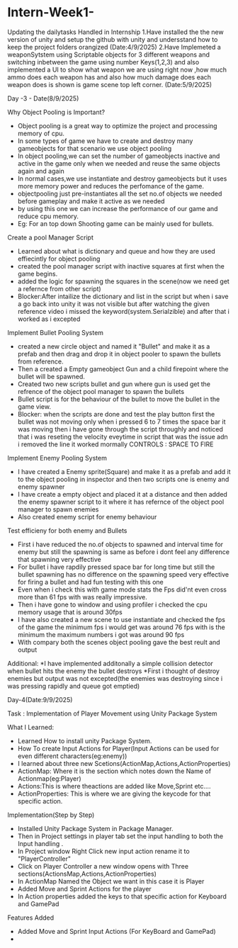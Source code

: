 # Intern-Week1-
Updating the dailytasks Handled in Internship
1.Have installed the the new version of unity and setup the github with unity and undersstand how to keep the project folders orangized (Date:4/9/2025)
2.Have Implemeted a weaponSytstem using Scriptable objects for 3 different weapons and switching inbetween the game using number Keys(1,2,3) and also implemented a UI to show what weapon we are using right now ,how much ammo does each weapon has and also how much damage does each weapon does is shown is game scene top left corner. (Date:5/9/2025)

Day -3 - Date(8/9/2025)

Why Object Pooling is Important?
* Object pooling is a great way to optimize the project and processing memory of cpu.
* In some types of game we have to create and destroy many gameobjects for that scenario we use object pooling
* In object pooling,we can set the number of gameobjects inactive and active in the game only when we needed and reuse the same objects again and again
* In normal cases,we use instantiate and destroy gameobjects but it uses more memory power and reduces the perfomance of the game.
* objectpooling just pre-instantiates all the set no.of objects we needed before gameplay and make it active as we needed
* by using this one we can increase the performance of our game and reduce cpu memory.
* Eg: For an top down Shooting game can be mainly used for bullets.

Create a pool Manager Script
* Learned about what is dictionary and queue and how they are used effiecintly for object pooling
* created the pool manager script with inactive squares at first when the game begins.
* added the logic for spawning the squares in the scene(now we need get a refernce from other script)
* Blocker:After intailize the dictionary and list in the script but when i save a go back into unity it was not visible but after watching the given reference video i missed the keyword(system.Serialzible) and after that i worked as i excepted 

Implement Bullet Pooling System
* created a new circle object and named it "Bullet" and make it as a prefab and then drag and drop it in object pooler to spawn the bullets from reference.
* Then a created a Empty gameobject Gun and a child firepoint where the bullet will be spawned.
* Created two new scripts bullet and gun where gun is used get the refrence of the object pool manager to spawn the bullets
* Bullet script is for the behaviour of the bullet to move the bullet in the game view.
* Blocker: when the scripts are done and test the play button first the bullet was not moving only when i pressed 6 to 7 times the space bar it was moving then i have gone through the script throughly and noticed that i was reseting the velocity eveytime in script that was the issue adn i removed the line it worked mormally 
CONTROLS : SPACE TO FIRE

Implement Enemy Pooling System
* I have created a Enemy sprite(Square) and make it as a prefab and add it to the object pooling in inspector and then two scripts one is enemy and enemy spawner
* I have create a empty object and placed it at a distance and then added the enemy spawner script to it where it has refernce of the object pool manager to spawn enemies
* Also created enemy script for enemy behaviour 

Test efficieny for both enemy and Bullets
* First i have reduced the no.of objects to spawned and interval time for enemy but still the spawning is same as before i dont feel any difference that spawning very effective
* For bullet i have rapdily pressed space bar for long time but still the bullet spawning has no difference on the spawning speed very effective for firing a bullet and had fun testing with this one
* Even when i check this with game mode stats the Fps did'nt even cross more than 61 fps with was really impressive.
* Then i have gone to window and using profiler i checked the cpu memory usage that is around  30fps
* I have also created a new scene to use instantiate and checked the fps of the game the minimum fps i would get was around 76 fps with is the minimum the maximum numbers i got was around 90 fps
* With compary both the scenes object pooling gave the best reult and output 

Additional:
*I have implemented additonally a simple collision detector when bullet hits the enemy the bullet destroys
*First i thought of destroy enemies but output was not excepted(the enemies was destroying since i was pressing rapidly and queue got emptied)


Day-4(Date:9/9/2025)

Task : Implementation of Player Movement using Unity Package System

What I Learned:
* Learned How to install unity Package System.
* How To create Input Actions for Player(Input Actions can be used for even different characters(eg:enemy))
* I learned about three new Scetions(ActionMap,Actions,ActionProperties)
* ActionMap: Where it is the section which notes down the Name of Actionmap(eg:Player)
* Actions:This is where theactions are added like Move,Sprint etc....
* ActionProperties: This is where we are giving the keycode for that specific action.

Implementation(Step by Step)
* Installed Unity Package System in Package Manager.
* Then in Project settings in player tab set the input handling to both the Input handling .
* In Project window Right Click new input action rename it to "PlayerController"
* Click on Player Controller a new window opens with Three sections(ActionsMap,Actions,ActionProperties)
* In ActionMap Named the Object we want in this case it is Player
* Added Move and Sprint Actions for the player
* In Action properties added the keys to that specific action for Keyboard and GamePad 


Features Added
* Added Move and Sprint Input Actions (For KeyBoard and GamePad)
* 


